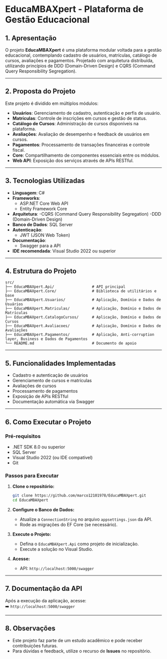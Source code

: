 
# EducaMBAXpert - Plataforma de Gestão Educacional

## 1. Apresentação

O projeto **EducaMBAXpert** é uma plataforma modular voltada para a gestão educacional, contemplando cadastro de usuários, matrículas, catálogo de cursos, avaliações e pagamentos.
Projetado com arquitetura distribuída, utilizando princípios de DDD (Domain-Driven Design) e CQRS (Command Query Responsibility Segregation).

---

## 2. Proposta do Projeto

Este projeto é dividido em múltiplos módulos:

- **Usuários**: Gerenciamento de cadastro, autenticação e perfis de usuário.
- **Matrículas**: Controle de inscrições em cursos e gestão de status.
- **Catálogo de Cursos**: Administração de cursos disponíveis na plataforma.
- **Avaliações**: Avaliação de desempenho e feedback de usuários em cursos.
- **Pagamentos**: Processamento de transações financeiras e controle fiscal.
- **Core**: Compartilhamento de componentes essenciais entre os módulos.
- **Web API**: Exposição dos serviços através de APIs RESTful.

---

## 3. Tecnologias Utilizadas

- **Linguagem**: C#
- **Frameworks**:
  - ASP.NET Core Web API
  - Entity Framework Core
- **Arquitetura**:
  -CQRS (Command Query Responsibility Segregation)
  -DDD (Domain-Driven Design)
- **Banco de Dados**: SQL Server
- **Autenticação**:
  - JWT (JSON Web Token)
- **Documentação**:
  - Swagger para a API
- **IDE recomendada**: Visual Studio 2022 ou superior

---

## 4. Estrutura do Projeto

```plaintext
src/
├── EducaMBAXpert.Api/                 # API principal
├── EducaMBAXpert.Core/                # Biblioteca de utilitários e base
├── EducaMBAXpert.Usuarios/            # Aplicação, Domínio e Dados de Usuários
├── EducaMBAXpert.Matriculas/          # Aplicação, Domínio e Dados de Matrículas
├── EducaMBAXpert.CatalogoCursos/      # Aplicação, Domínio e Dados de Cursos
├── EducaMBAXpert.Avaliacoes/          # Aplicação, Domínio e Dados de Avaliações
├── EducaMBAXpert.Pagamentos/          # Aplicação, Anti-corruption layer, Business e Dados de Pagamentos
└── README.md                          # Documento de apoio
```

---

## 5. Funcionalidades Implementadas

- Cadastro e autenticação de usuários
- Gerenciamento de cursos e matrículas
- Avaliações de cursos
- Processamento de pagamentos
- Exposição de APIs RESTful
- Documentação automática via Swagger

---

## 6. Como Executar o Projeto

### Pré-requisitos

- .NET SDK 8.0 ou superior
- SQL Server
- Visual Studio 2022 (ou IDE compatível)
- Git

### Passos para Executar

1. **Clone o repositório:**
   ```bash
   git clone https://github.com/marco12101978/EducaMBAXpert.git
   cd EducaMBAXpert
   ```

2. **Configure o Banco de Dados:**
   - Atualize a `ConnectionString` no arquivo `appsettings.json` da API.
   - Rode as migrações do EF Core (se necessário).

3. **Execute o Projeto:**
   - Defina o `EducaMBAXpert.Api` como projeto de inicialização.
   - Execute a solução no Visual Studio.

4. **Acesse:**
   - API: `http://localhost:5000/swagger`

---

## 7. Documentação da API

Após a execução da aplicação, acesse:  
➡️ `http://localhost:5000/swagger`

---

## 8. Observações

- Este projeto faz parte de um estudo acadêmico e pode receber contribuições futuras.
- Para dúvidas e feedback, utilize o recurso de **Issues** no repositório.
